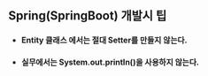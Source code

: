 ## Spring(SpringBoot) 개발시 팁

* #### Entity 클래스 에서는 절대 Setter를 만들지 않는다.
* #### 실무에서는 System.out.println()을 사용하지 않는다.
